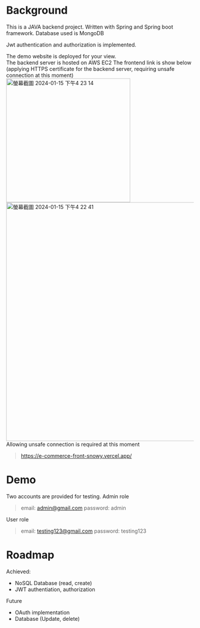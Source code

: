 # Background

This is a JAVA backend project.
Written with Spring and Spring boot framework.
Database used is MongoDB

Jwt authentication and authorization is implemented.

The demo website is deployed for your view.  
The backend server is hosted on AWS EC2
The frontend link is show below  
(applying HTTPS certificate for the backend server, requiring unsafe connection at this moment)  
<img width="333" alt="螢幕截圖 2024-01-15 下午4 23 14" src="https://github.com/HeyManII/e-commerce-back/assets/18247431/0e420269-4eab-47e4-ae1b-4e1aee0a5a2e">  
<img width="642" alt="螢幕截圖 2024-01-15 下午4 22 41" src="https://github.com/HeyManII/e-commerce-back/assets/18247431/a24021de-b046-454a-8aea-e46baf7683dc">  
Allowing unsafe connection is required at this moment  

> https://e-commerce-front-snowy.vercel.app/

# Demo

Two accounts are provided for testing.
Admin role

> email: admin@gmail.com
> password: admin

User role

> email: testing123@gmail.com
> password: testing123

# Roadmap

Achieved:

- NoSQL Database (read, create)
- JWT authentiation, authorization

Future

- OAuth implementation
- Database (Update, delete)
